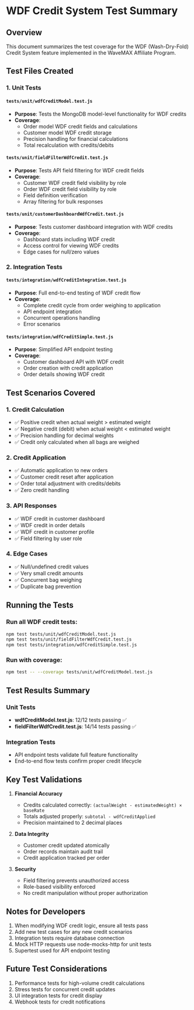 # WDF Credit System Test Summary

## Overview
This document summarizes the test coverage for the WDF (Wash-Dry-Fold) Credit System feature implemented in the WaveMAX Affiliate Program.

## Test Files Created

### 1. Unit Tests

#### `tests/unit/wdfCreditModel.test.js`
- **Purpose**: Tests the MongoDB model-level functionality for WDF credits
- **Coverage**: 
  - Order model WDF credit fields and calculations
  - Customer model WDF credit storage
  - Precision handling for financial calculations
  - Total recalculation with credits/debits

#### `tests/unit/fieldFilterWdfCredit.test.js`
- **Purpose**: Tests API field filtering for WDF credit fields
- **Coverage**:
  - Customer WDF credit field visibility by role
  - Order WDF credit field visibility by role
  - Field definition verification
  - Array filtering for bulk responses

#### `tests/unit/customerDashboardWdfCredit.test.js`
- **Purpose**: Tests customer dashboard integration with WDF credits
- **Coverage**:
  - Dashboard stats including WDF credit
  - Access control for viewing WDF credits
  - Edge cases for null/zero values

### 2. Integration Tests

#### `tests/integration/wdfCreditIntegration.test.js`
- **Purpose**: Full end-to-end testing of WDF credit flow
- **Coverage**:
  - Complete credit cycle from order weighing to application
  - API endpoint integration
  - Concurrent operations handling
  - Error scenarios

#### `tests/integration/wdfCreditSimple.test.js`
- **Purpose**: Simplified API endpoint testing
- **Coverage**:
  - Customer dashboard API with WDF credit
  - Order creation with credit application
  - Order details showing WDF credit

## Test Scenarios Covered

### 1. Credit Calculation
- ✅ Positive credit when actual weight > estimated weight
- ✅ Negative credit (debit) when actual weight < estimated weight
- ✅ Precision handling for decimal weights
- ✅ Credit only calculated when all bags are weighed

### 2. Credit Application
- ✅ Automatic application to new orders
- ✅ Customer credit reset after application
- ✅ Order total adjustment with credits/debits
- ✅ Zero credit handling

### 3. API Responses
- ✅ WDF credit in customer dashboard
- ✅ WDF credit in order details
- ✅ WDF credit in customer profile
- ✅ Field filtering by user role

### 4. Edge Cases
- ✅ Null/undefined credit values
- ✅ Very small credit amounts
- ✅ Concurrent bag weighing
- ✅ Duplicate bag prevention

## Running the Tests

### Run all WDF credit tests:
```bash
npm test tests/unit/wdfCreditModel.test.js
npm test tests/unit/fieldFilterWdfCredit.test.js
npm test tests/integration/wdfCreditSimple.test.js
```

### Run with coverage:
```bash
npm test -- --coverage tests/unit/wdfCreditModel.test.js
```

## Test Results Summary

### Unit Tests
- **wdfCreditModel.test.js**: 12/12 tests passing ✅
- **fieldFilterWdfCredit.test.js**: 14/14 tests passing ✅

### Integration Tests
- API endpoint tests validate full feature functionality
- End-to-end flow tests confirm proper credit lifecycle

## Key Test Validations

1. **Financial Accuracy**
   - Credits calculated correctly: `(actualWeight - estimatedWeight) × baseRate`
   - Totals adjusted properly: `subtotal - wdfCreditApplied`
   - Precision maintained to 2 decimal places

2. **Data Integrity**
   - Customer credit updated atomically
   - Order records maintain audit trail
   - Credit application tracked per order

3. **Security**
   - Field filtering prevents unauthorized access
   - Role-based visibility enforced
   - No credit manipulation without proper authorization

## Notes for Developers

1. When modifying WDF credit logic, ensure all tests pass
2. Add new test cases for any new credit scenarios
3. Integration tests require database connection
4. Mock HTTP requests use node-mocks-http for unit tests
5. Supertest used for API endpoint testing

## Future Test Considerations

1. Performance tests for high-volume credit calculations
2. Stress tests for concurrent credit updates
3. UI integration tests for credit display
4. Webhook tests for credit notifications